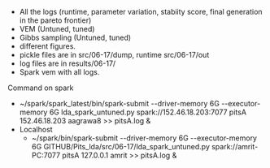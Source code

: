 - All the logs (runtime, parameter variation, stabiity score, final generation in the pareto frontier)
- VEM (Untuned, tuned)
- Gibbs sampling (Untuned, tuned)
- different figures.
- pickle files are in src/06-17/dump, runtime src/06-17/out
- log files are in results/06-17/
- Spark vem with all logs.

Command on spark
- ~/spark/spark_latest/bin/spark-submit --driver-memory 6G --executor-memory 6G lda_spark_untuned.py spark://152.46.18.203:7077 pitsA 152.46.18.203 aagrawa8 >> pitsA.log &
- Localhost
  - ~/spark/bin/spark-submit --driver-memory 6G --executor-memory 6G GITHUB/Pits_lda/src/06-17/lda_spark_untuned.py spark://amrit-PC:7077 pitsA 127.0.0.1 amrit >> pitsA.log &
  
